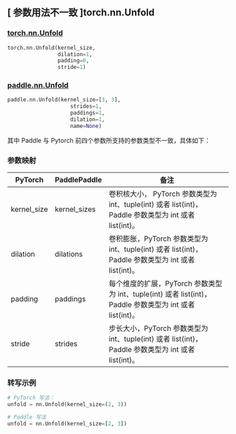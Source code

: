 ## [ 参数用法不一致 ]torch.nn.Unfold
### [torch.nn.Unfold](https://pytorch.org/docs/stable/generated/torch.nn.Unfold.html?highlight=nn+unfold#torch.nn.Unfold)

```python
torch.nn.Unfold(kernel_size,
                dilation=1,
                padding=0,
                stride=1)
```

### [paddle.nn.Unfold](https://www.paddlepaddle.org.cn/documentation/docs/zh/api/paddle/nn/Unfold_cn.html#unfold)

```python
paddle.nn.Unfold(kernel_size=[3, 3],
                    strides=1,
                    paddings=1,
                    dilation=1,
                    name=None)
```
其中 Paddle 与 Pytorch 前四个参数所支持的参数类型不一致，具体如下：
### 参数映射
| PyTorch       | PaddlePaddle | 备注                                                   |
| ------------- | ------------ | ------------------------------------------------------ |
| kernel_size   | kernel_sizes | 卷积核大小， PyTorch 参数类型为 int、tuple(int) 或者 list(int)， Paddle 参数类型为 int 或者 list(int)。   |
| dilation      | dilations    | 卷积膨胀，PyTorch 参数类型为 int、tuple(int) 或者 list(int)， Paddle 参数类型为 int 或者 list(int)。 |
| padding       | paddings     | 每个维度的扩展，PyTorch 参数类型为 int、tuple(int) 或者 list(int)， Paddle 参数类型为 int 或者 list(int)。 |
| stride        | strides      | 步长大小，PyTorch 参数类型为 int、tuple(int) 或者 list(int)， Paddle 参数类型为 int 或者 list(int)。|

### 转写示例
``` python
# PyTorch 写法：
unfold = nn.Unfold(kernel_size=(2, 3))

# Paddle 写法
unfold = nn.Unfold(kernel_size=[2, 3])
```
